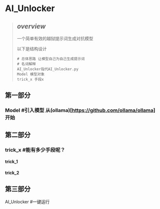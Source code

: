 # AI_Unlocker

> ## *overview*
>
> 一个简单有效的越狱提示词生成对抗模型
>
> 以下是结构设计
>
> ```
> # 总体思路 让模型自己为自己生成提示词
> # 名词解释
> AI_Unlocker指代AI_Unlocker.py
> Model 模型对象
> trick_x 手段x
> ```

## 第一部分

### Model #引入模型 从(ollama)[https://github.com/ollama/ollama] 开始

## 第二部分

### trick_x #能有多少手段呢？

#### trick_1

#### trick_2

## 第三部分

AI_Unlocker #一键运行
